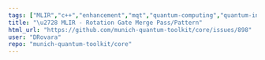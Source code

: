 ```yaml
---
tags: ["MLIR","c++","enhancement","mqt","quantum-computing","quantum-intermediate-representation","tum","unitaryHack"]
title: "\u2728 MLIR - Rotation Gate Merge Pass/Pattern"
html_url: "https://github.com/munich-quantum-toolkit/core/issues/898"
user: "DRovara"
repo: "munich-quantum-toolkit/core"
---
```


